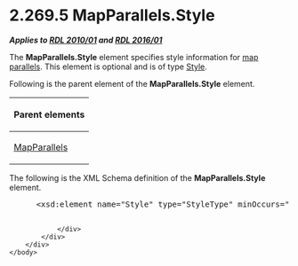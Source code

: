 <html dir="LTR" xmlns:mshelp="http://msdn.microsoft.com/mshelp" xmlns:ddue="http://ddue.schemas.microsoft.com/authoring/2003/5" xmlns:xlink="http://www.w3.org/1999/xlink" xmlns:tool="http://www.microsoft.com/tooltip">
    <head>
        <meta http-equiv="Content-Type" content="text/html; CHARSET=utf-8"></meta>
        <meta name="save" content="history"></meta>
        <title>2.269.5 MapParallels.Style</title>
        <xml>
            <mshelp:toctitle title="2.269.5 MapParallels.Style"></mshelp:toctitle>
            <mshelp:rltitle title="[MS-RDL]: MapParallels.Style"></mshelp:rltitle>
            <mshelp:keyword index="A" term="add3f786-39e5-4eb1-bb47-90e034c6b0cc"></mshelp:keyword>
            <mshelp:attr name="DCSext.ContentType" value="open specification"></mshelp:attr>
            <mshelp:attr name="AssetID" value="add3f786-39e5-4eb1-bb47-90e034c6b0cc"></mshelp:attr>
            <mshelp:attr name="TopicType" value="kbRef"></mshelp:attr>
            <mshelp:attr name="DCSext.Title" value="[MS-RDL]: MapParallels.Style" />
        </xml>
    </head>
    <body>
        <div id="header">
            <h1 class="heading">2.269.5 MapParallels.Style</h1>
        </div>
        <div id="mainSection">
            <div id="mainBody">
                <div id="allHistory" class="saveHistory"></div>
                <div id="sectionSection0" class="section" name="collapseableSection">
                    

<p><b><i>Applies to </i></b><a href="3428e690-a348-4ec7-8a6a-8efb42d2cdee.htm"><b><i>RDL 2010/01</i></b></a><b><i>
and </i></b><a href="52ce3983-2bfc-4e72-9359-42aaf5fe4509.htm"><b><i>RDL 2016/01</i></b></a></p>

<p>The <b>MapParallels.Style</b> element specifies style
information for <a href="b2482b3f-74ab-4ca8-a9e5-c07955011743.htm#gt_d72ccc9b-84da-4055-ab3a-fc26ca6595a8">map
parallels</a>. This element is optional and is of type <a href="ea446209-9c6a-46ce-b472-fae8b8350b37.htm">Style</a>.</p>

<p>Following is the parent element of the <b>MapParallels.Style</b>
element.</p>

<table>
 <thead>
  <tr>
   <th>
   <p>Parent elements</p>
   </th>
  </tr>
 </thead>
 <tr>
  <td>
  <p><a href="3d9fec55-d247-4a40-821d-3bde34fafbe9.htm">MapParallels</a></p>
  </td>
 </tr>
</table>

<p>The following is the XML Schema definition of the <b>MapParallels.Style</b>
element.           </p>

<dl>
<dd>
<div><pre> &lt;xsd:element name=&quot;Style&quot; type=&quot;StyleType&quot; minOccurs=&quot;0&quot; /&gt;
  
</pre></div>
</dd></dl>


                </div>
            </div>
        </div>
    </body>
</html>